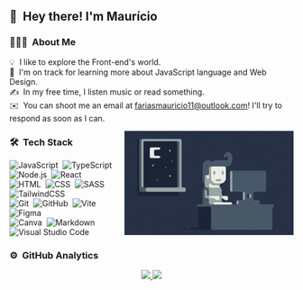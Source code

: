 ## 👋 &nbsp;Hey there! I'm Maurício

### 👨🏻‍💻 &nbsp;About Me

💡 &nbsp;I like to explore the Front-end's world.\
🌱 &nbsp;I'm on track for learning more about JavaScript language and Web Design.\
✍️ &nbsp;In my free time, I listen music or read something.\
✉️ &nbsp;You can shoot me an email at fariasmauricio11@outlook.com! I'll try to respond as soon as I can.

<img alt="Night Coding" src="https://raw.githubusercontent.com/AVS1508/AVS1508/master/assets/Night-Coding.gif" align="right"/>

### 🛠 &nbsp;Tech Stack

![JavaScript](https://img.shields.io/badge/-JavaScript-05122A?style=flat&logo=javascript)&nbsp;
![TypeScript](https://img.shields.io/badge/-TypeScript-05122A?style=flat&logo=typescript)&nbsp;
![Node.js](https://img.shields.io/badge/-Node.js-05122A?style=flat&logo=node.js)&nbsp;
![React](https://img.shields.io/badge/-React-05122A?style=flat&logo=react)&nbsp;\
![HTML](https://img.shields.io/badge/-HTML-05122A?style=flat&logo=HTML5)&nbsp;
![CSS](https://img.shields.io/badge/-CSS-05122A?style=flat&logo=CSS3&logoColor=1572B6)&nbsp;
![SASS](https://img.shields.io/badge/-SASS-05122A?style=flat&logo=sass)&nbsp;
![TailwindCSS](https://img.shields.io/badge/-TailwindCSS-05122A?style=flat&logo=tailwindcss)&nbsp;\
![Git](https://img.shields.io/badge/-Git-05122A?style=flat&logo=git)&nbsp;
![GitHub](https://img.shields.io/badge/-GitHub-05122A?style=flat&logo=github)&nbsp;
![Vite](https://img.shields.io/badge/-Vite-05122A?style=flat&logo=vite)&nbsp;
![Figma](https://img.shields.io/badge/-Figma-05122A?style=flat&logo=figma)&nbsp;\
![Canva](https://img.shields.io/badge/-Canva-05122A?style=flat&logo=canva)&nbsp;
![Markdown](https://img.shields.io/badge/-Markdown-05122A?style=flat&logo=markdown)
![Visual Studio Code](https://img.shields.io/badge/-Visual%20Studio%20Code-05122A?style=flat&logo=visual-studio-code&logoColor=007ACC)&nbsp;

### ⚙️ &nbsp;GitHub Analytics

<p align="center">
	<a href="https://github.com/mauriciompf">
  		<img height="180em" src="https://github-readme-stats-eight-theta.vercel.app/api?username=mauriciompf&show_icons=true&theme=algolia&include_all_commits=true&count_private=true"/>
  		<img height="180em" src="https://github-readme-stats-eight-theta.vercel.app/api/top-langs/?username=mauriciompf&layout=compact&langs_count=8&theme=algolia"/>
	</a>
</p>

